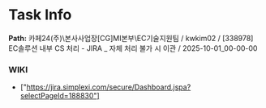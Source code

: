 # Task Info

**Path:** 카페24(주)\본사사업장\[CG]MI본부\EC기술지원팀 / kwkim02 / [338978] EC솔루션 내부 CS 처리 - JIRA _ 자체 처리 불가 시 이관 / 2025-10-01_00-00-00

### WIKI
- ["https://jira.simplexi.com/secure/Dashboard.jspa?selectPageId=188830"]

